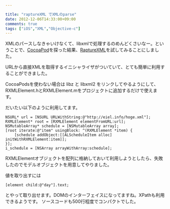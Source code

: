 ```yaml
---

title: "raptureXML でXMLのparse"
date: 2012-12-06T14:33:00+09:00
comments: true
tags: ["iOS","XML","Objective-c"]
---
```


XMLのパースしなきゃいけなくて、libxmlで処理するのめんどくさいなー。ということで、[CocoaPod](http://ios.eiel.info/CocoaPods)を探った結果、[RaptureXML](https://github.com/ZaBlanc/RaptureXML)を試してみることにしました。

URLから直接XMLを取得するイニシャライザがついていて、とても簡単に利用することができました。

CocoaPodsを使わない場合は libz と libxml2 をリンクしてやるようにして、RXMLElement.hとRXMLElement.mをプロジェクトに追加するだけで使えます。

だいたい以下のように利用してます。

```objc
NSURL* url = [NSURL URLWithString:@"http://eiel.info/hoge.xml"];
RXMLElement* root = [RXMLElement elementFromURL:url];
NSMutableArray* schedule = [NSMutableArray array];
[root iterate:@"item" usingBlock: ^(RXMLElement *item) {
    [schedule addObject:[[ALScheduleItem alloc] initWithRXMLElement:item]];
}];
i_schedule = [NSArray arrayWithArray:schedule];
```
RXMLElementオブジェクトを配列に格納しておいて利用しようとしたら、失敗したのでモデルオブジェクトを用意してやりました。

値を取り出すには

```objc
[element child:@"day"].text;
```
とやって取り出せます。DOMのインターフェイスになってますね。XPathも利用できるようです。
ソースコードも500行程度でコンパクトでした。
